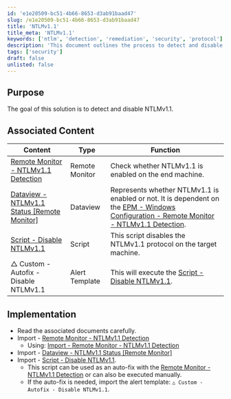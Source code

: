 ```yaml
---
id: 'e1e20509-bc51-4b66-8653-d3ab91baad47'
slug: /e1e20509-bc51-4b66-8653-d3ab91baad47
title: 'NTLMv1.1'
title_meta: 'NTLMv1.1'
keywords: ['ntlm', 'detection', 'remediation', 'security', 'protocol']
description: 'This document outlines the process to detect and disable the NTLMv1.1 protocol, including associated content and implementation steps to ensure proper security measures are in place.'
tags: ['security']
draft: false
unlisted: false
---
```


## Purpose

The goal of this solution is to detect and disable NTLMv1.1.

## Associated Content

| Content                                                                                     | Type          | Function                                                                                              |
|---------------------------------------------------------------------------------------------|---------------|-------------------------------------------------------------------------------------------------------|
| [Remote Monitor - NTLMv1.1 Detection](/docs/8e107867-6d8d-4b6c-aa10-20f8da59fdca)           | Remote Monitor| Check whether NTLMv1.1 is enabled on the end machine.                                               |
| [Dataview - NTLMv1.1 Status [Remote Monitor]](/docs/5a6640f6-f0cb-4231-845f-e48c9445aa22) | Dataview      | Represents whether NTLMv1.1 is enabled or not. It is dependent on the [EPM - Windows Configuration - Remote Monitor - NTLMv1.1 Detection](/docs/8e107867-6d8d-4b6c-aa10-20f8da59fdca). |
| [Script - Disable NTLMv1.1](/docs/2be0669b-3c87-4594-81f4-112c7411f513)                       | Script        | This script disables the NTLMv1.1 protocol on the target machine.                                   |
| △ Custom - Autofix - Disable NTLMv1.1                                                      | Alert Template| This will execute the [Script - Disable NTLMv1.1](/docs/2be0669b-3c87-4594-81f4-112c7411f513).           |

## Implementation

- Read the associated documents carefully.
- Import - [Remote Monitor - NTLMv1.1 Detection](/docs/8e107867-6d8d-4b6c-aa10-20f8da59fdca) 
  - Using: [Import - Remote Monitor - NTLMv1.1 Detection](/docs/8e107867-6d8d-4b6c-aa10-20f8da59fdca)
- Import - [Dataview - NTLMv1.1 Status [Remote Monitor]](/docs/5a6640f6-f0cb-4231-845f-e48c9445aa22)
- Import - [Script - Disable NTLMv1.1](/docs/2be0669b-3c87-4594-81f4-112c7411f513).
  - This script can be used as an auto-fix with the [Remote Monitor - NTLMv1.1 Detection](/docs/8e107867-6d8d-4b6c-aa10-20f8da59fdca) or can also be executed manually.
  - If the auto-fix is needed, import the alert template: `△ Custom - Autofix - Disable NTLMv1.1`.